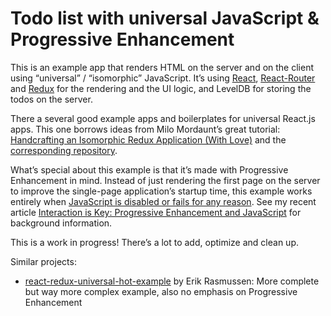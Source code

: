 # Todo list with universal JavaScript &amp; Progressive Enhancement

This is an example app that renders HTML on the server and on the client using “universal” / “isomorphic” JavaScript. It’s using [React](https://facebook.github.io/react/), [React-Router](https://github.com/rackt/react-router) and [Redux](https://github.com/rackt/redux) for the rendering and the UI logic, and LevelDB for storing the todos on the server.

There a several good example apps and boilerplates for universal React.js apps. This one borrows ideas from Milo Mordaunt’s great tutorial: [Handcrafting an Isomorphic Redux Application (With Love)](https://medium.com/front-end-developers/handcrafting-an-isomorphic-redux-application-with-love-40ada4468af4) and the [corresponding repository](https://github.com/bananaoomarang/isomorphic-redux).

What’s special about this example is that it’s made with Progressive Enhancement in mind. Instead of just rendering the first page on the server to improve the single-page application’s startup time, this example works entirely when [JavaScript is disabled or fails for any reason](http://kryogenix.org/code/browser/everyonehasjs.html). See my recent article [Interaction is Key: Progressive Enhancement and JavaScript](http://molily.de/interaction-is-key/) for background information.

This is a work in progress! There’s a lot to add, optimize and clean up.

Similar projects:

- [react-redux-universal-hot-example](https://github.com/erikras/react-redux-universal-hot-example) by Erik Rasmussen: More complete but way more complex example, also no emphasis on Progressive Enhancement
